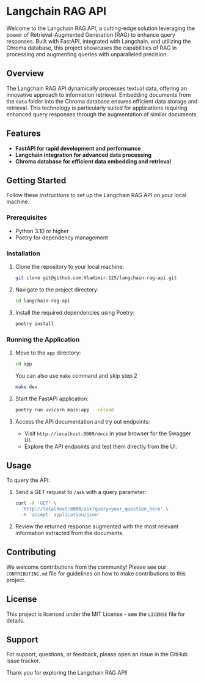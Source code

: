 # Langchain RAG API

Welcome to the Langchain RAG API, a cutting-edge solution leveraging the power of Retrieval-Augmented Generation (RAG) to enhance query responses. Built with FastAPI, integrated with Langchain, and utilizing the Chroma database, this project showcases the capabilities of RAG in processing and augmenting queries with unparalleled precision.

## Overview

The Langchain RAG API dynamically processes textual data, offering an innovative approach to information retrieval. Embedding documents from the `data` folder into the Chroma database ensures efficient data storage and retrieval. This technology is particularly suited for applications requiring enhanced query responses through the augmentation of similar documents.

## Features

- **FastAPI for rapid development and performance**
- **Langchain integration for advanced data processing**
- **Chroma database for efficient data embedding and retrieval**

## Getting Started

Follow these instructions to set up the Langchain RAG API on your local machine.

### Prerequisites

- Python 3.10 or higher
- Poetry for dependency management

### Installation

1. Clone the repository to your local machine:

   ```bash
   git clone git@github.com:Vladimir-125/langchain-rag-api.git
   ```

2. Navigate to the project directory:

   ```bash
   cd langchain-rag-api
   ```

3. Install the required dependencies using Poetry:

   ```bash
   poetry install
   ```

### Running the Application

1. Move to the `app` directory:

   ```bash
   cd app
   ```

   You can also use `make` command and skip step 2
   ```bash
   make dev
   ```

2. Start the FastAPI application:

   ```bash
   poetry run uvicorn main:app --reload
   ```


3. Access the API documentation and try out endpoints:

   - Visit `http://localhost:8000/docs` in your browser for the Swagger UI.
   - Explore the API endpoints and test them directly from the UI.

## Usage

To query the API:

1. Send a GET request to `/ask` with a query parameter:

   ```bash
   curl -X 'GET' \
     'http://localhost:8000/ask?query=your_question_here' \
     -H 'accept: application/json'
   ```

2. Review the returned response augmented with the most relevant information extracted from the documents.

## Contributing

We welcome contributions from the community! Please see our `CONTRIBUTING.md` file for guidelines on how to make contributions to this project.

## License

This project is licensed under the MIT License - see the `LICENSE` file for details.

## Support

For support, questions, or feedback, please open an issue in the GitHub issue tracker.

Thank you for exploring the Langchain RAG API!